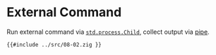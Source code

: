 # External Command

Run external command via [`std.process.Child`], collect output via [pipe].
```zig
{{#include ../src/08-02.zig }}
```

[`std.process.Child`]: https://ziglang.org/documentation/0.11.0/std/#A;std:process.Child
[pipe]: https://man7.org/linux/man-pages/man2/pipe.2.html
